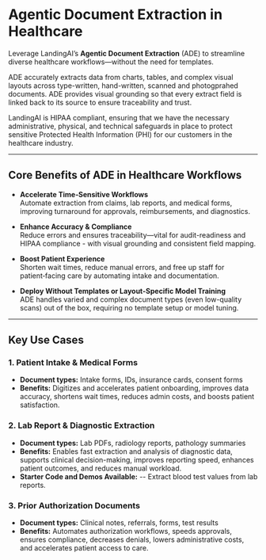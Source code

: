 # Agentic Document Extraction in Healthcare

Leverage LandingAI’s **Agentic Document Extraction** (ADE) to streamline diverse healthcare workflows—without the need for templates.

ADE accurately extracts data from charts, tables, and complex visual layouts across type-written, hand-written, scanned and photogprahed documents. ADE provides visual grounding so that every extract field is linked back to its source to ensure traceability and trust.

LandingAI is HIPAA compliant, ensuring that we have the necessary administrative, physical, and technical safeguards in place to protect sensitive Protected Health Information (PHI) for our customers in the healthcare industry. 

---

##  Core Benefits of ADE in Healthcare  Workflows

- **Accelerate Time‑Sensitive Workflows**  
  Automate extraction from claims, lab reports, and medical forms, improving turnaround for approvals, reimbursements, and diagnostics.  

- **Enhance Accuracy & Compliance**  
  Reduce errors and ensures traceability—vital for audit-readiness and HIPAA compliance - with visual grounding and consistent field mapping.

- **Boost Patient Experience**  
  Shorten wait times, reduce manual errors, and free up staff for patient‑facing care by automating intake and documentation.

- **Deploy Without Templates or Layout-Specific Model Training**  
  ADE handles varied and complex document types (even low-quality scans) out of the box, requiring no template setup or model tuning.

---

## Key Use Cases

### 1. **Patient Intake & Medical Forms**  
- **Document types:** Intake forms, IDs, insurance cards, consent forms  
- **Benefits:** Digitizes and accelerates patient onboarding, improves data accuracy, shortens wait times, reduces admin costs, and boosts patient satisfaction.

### 2. **Lab Report & Diagnostic Extraction**  
- **Document types:** Lab PDFs, radiology reports, pathology summaries  
- **Benefits:** Enables fast extraction and analysis of diagnostic data, supports clinical decision-making, improves reporting speed, enhances patient outcomes, and reduces manual workload.
- **Starter Code and Demos Available:**
-- Extract blood test values from lab reports. 

### 3. **Prior Authorization Documents**  
- **Document types:** Clinical notes, referrals, forms, test results  
- **Benefits:** Automates authorization workflows, speeds approvals, ensures compliance, decreases denials, lowers administrative costs, and accelerates patient access to care.

